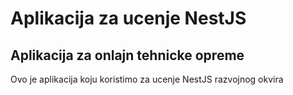 # Aplikacija za ucenje NestJS

## Aplikacija za onlajn tehnicke opreme
Ovo je aplikacija koju koristimo za ucenje NestJS razvojnog okvira
